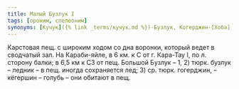 ```yaml
---
title: Малый Бузлук I
tags: [ороним, спелеоним]
synonyms: [Кучук]({% link _terms/кучук.md %})-Бузлук, Когерджин-[Хоба]({% link _terms/хоба.md %})
---
```


Карстовая пещ. с широким ходом со дна воронки, который ведет в сводчатый зал. На
Караби-яйле, в 6 км. к С от г. Кара-Тау I, по л. сторону балки; в 6,5 км к СЗ от
пещ. Большой Бузлук – 1, 2) тюрк. бузлук – ледник – в пещ. иногда сохраняется
лед; 3) ср. тюрк. гогерджин, – кёгершин – голубь – они обитают в пещ.
